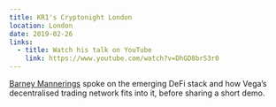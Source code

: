 ```yaml
---
title: KR1's Cryptonight London
location: London
date: 2019-02-26
links:
  - title: Watch his talk on YouTube
    link: https://www.youtube.com/watch?v=DhGD8brS3r0
---
```


<a href="https://twitter.com/barnabee" target="_blank">Barney Mannerings</a> spoke on the emerging DeFi stack and how Vega’s decentralised trading network fits into it, before sharing a short demo.
